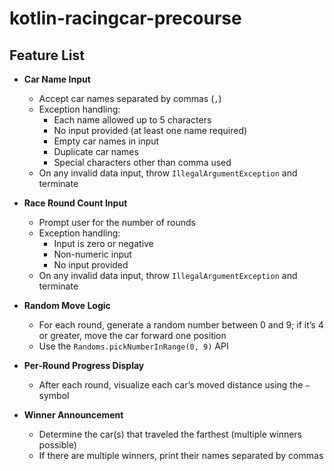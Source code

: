 # kotlin-racingcar-precourse

## Feature List

- **Car Name Input**  
  - Accept car names separated by commas (`,`)  
  - Exception handling:  
    - Each name allowed up to 5 characters  
    - No input provided (at least one name required)  
    - Empty car names in input  
    - Duplicate car names  
    - Special characters other than comma used  
  - On any invalid data input, throw `IllegalArgumentException` and terminate

- **Race Round Count Input**  
  - Prompt user for the number of rounds  
  - Exception handling:  
    - Input is zero or negative  
    - Non-numeric input  
    - No input provided  
  - On any invalid data input, throw `IllegalArgumentException` and terminate
  
- **Random Move Logic**  
  - For each round, generate a random number between 0 and 9; if it’s 4 or greater, move the car forward one position  
  - Use the `Randoms.pickNumberInRange(0, 9)` API  

- **Per-Round Progress Display**  
  - After each round, visualize each car’s moved distance using the `—` symbol  

- **Winner Announcement**  
  - Determine the car(s) that traveled the farthest (multiple winners possible)  
  - If there are multiple winners, print their names separated by commas  